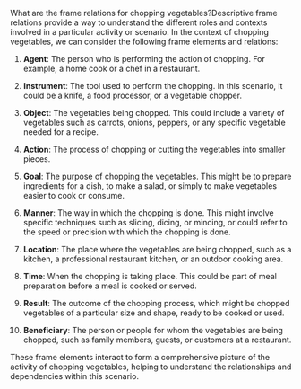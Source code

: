 What are the frame relations for chopping vegetables?Descriptive frame relations provide a way to understand the different roles and contexts involved in a particular activity or scenario. In the context of chopping vegetables, we can consider the following frame elements and relations:

1. **Agent**: The person who is performing the action of chopping. For example, a home cook or a chef in a restaurant.

2. **Instrument**: The tool used to perform the chopping. In this scenario, it could be a knife, a food processor, or a vegetable chopper.

3. **Object**: The vegetables being chopped. This could include a variety of vegetables such as carrots, onions, peppers, or any specific vegetable needed for a recipe.

4. **Action**: The process of chopping or cutting the vegetables into smaller pieces.

5. **Goal**: The purpose of chopping the vegetables. This might be to prepare ingredients for a dish, to make a salad, or simply to make vegetables easier to cook or consume.

6. **Manner**: The way in which the chopping is done. This might involve specific techniques such as slicing, dicing, or mincing, or could refer to the speed or precision with which the chopping is done.

7. **Location**: The place where the vegetables are being chopped, such as a kitchen, a professional restaurant kitchen, or an outdoor cooking area.

8. **Time**: When the chopping is taking place. This could be part of meal preparation before a meal is cooked or served.

9. **Result**: The outcome of the chopping process, which might be chopped vegetables of a particular size and shape, ready to be cooked or used.

10. **Beneficiary**: The person or people for whom the vegetables are being chopped, such as family members, guests, or customers at a restaurant.

These frame elements interact to form a comprehensive picture of the activity of chopping vegetables, helping to understand the relationships and dependencies within this scenario.